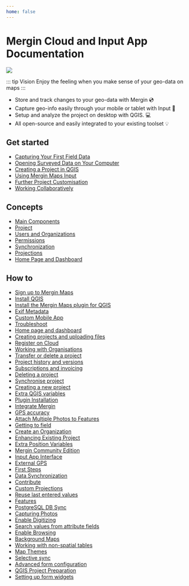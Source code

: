 ```yaml
---
home: false
---
```



# Mergin Cloud and Input App Documentation

![](preview.jpeg)

::: tip Vision
Enjoy the feeling when you make sense of your geo-data on maps
:::

- Store and track changes to your geo-data with Mergin :cd:
- Capture geo-info easily through your mobile or tablet with Input :iphone:
- Setup and analyze the project on desktop with QGIS. :computer:
- All open-source and easily integrated to your existing toolset :bulb:


## Get started 

- [Capturing Your First Field Data](./tutorials/capturing-first-data/index.md)
- [Opening Surveyed Data on Your Computer](./tutorials/opening-surveyed-data-on-your-computer/index.md)
- [Creating a Project in QGIS](./tutorials/creating-a-project-in-qgis/index.md)
- [Using Mergin Maps Input](./tutorials/mobile/index.md)
- [Further Project Customisation](./tutorials/further-project-customisation/index.md)
- [Working Collaboratively](./tutorials/working-collaboratively/index.md)


## Concepts

- [Main Components](./concepts/components/index.md)
- [Project](./concepts/project/index.md)
- [Users and Organizations](./concepts/users-and-orgs/index.md)
- [Permissions](./concepts/permissions/index.md)
- [Synchronization](./concepts/synchronization/index.md)
- [Projections](./concepts/projections/index.md)
- [Home Page and Dashboard](./concepts/home-page-and-dashboard/index.md)


## How to

- [Sign up to Mergin Maps](./howto/sign-up-to-mergin-maps/)
- [Install QGIS](./howto/install-qgis/)
- [Install the Mergin Maps plugin for QGIS](./howto/install-mergin-maps-plugin-for-qgis/)
- [Exif Metadata](./howto/exif_metadata)
- [Custom Mobile App](./howto/customapp)
- [Troubleshoot](./howto/manage/troubleshoot)
- [Home page and dashboard](./howto/manage/web/dashboard)
- [Creating projects and uploading files](./howto/manage/web/web-create-project)
- [Register on Cloud](./howto/manage/web/register)
- [Working with Organisations](./howto/manage/web/working-with-organisations)
- [Transfer or delete a project](./howto/manage/web/project-advanced)
- [Project history and versions](./howto/manage/web/project-details)
- [Subscriptions and invoicing](./howto/manage/web/subscriptions)
- [Deleting a project](./howto/manage/plugin/plugin-delete-project)
- [Synchronise project](./howto/manage/plugin/plugin-sync-project)
- [Creating a new project](./howto/manage/plugin/plugin-new-project)
- [Extra QGIS variables](./howto/manage/plugin/plugin-variables)
- [Plugin Installation](./howto/manage/plugin/install)
- [Integrate Mergin](./howto/integration)
- [GPS accuracy](./howto/gps_accuracy)
- [Attach Multiple Photos to Features](./howto/attach-multiple-photos-to-features/)
- [Getting to field](./howto/input-tour/)
- [Create an Organization](./howto/create-an-organization/)
- [Enhancing Existing Project](./howto/mergin-tour/)
- [Extra Position Variables](./howto/position_variables)
- [Mergin Community Edition](./howto/mergince)
- [Input App Interface](./howto/input_ui)
- [External GPS](./howto/external_gps)
- [First Steps](./howto/quick-start/)
- [Data Synchronization](./howto/data_sync)
- [Contribute](./howto/contribute)
- [Custom Projections](./howto/proj)
- [Reuse last entered values](./howto/reuse_last_values)
- [Features](./howto/input_features)
- [PostgreSQL DB Sync](./howto/dbsync)
- [Capturing Photos](./howto/project/settingup_forms_photo)
- [Enable Digitizing](./howto/project/enable_digitizing)
- [Search values from attribute fields](./howto/project/search_data)
- [Enable Browsing](./howto/project/enable_browsing)
- [Background Maps](./howto/project/settingup_background_map)
- [Working with non-spatial tables](./howto/project/working_with_nonspatial_data)
- [Map Themes](./howto/project/setup_themes)
- [Selective sync](./howto/project/selective_sync/)
- [Advanced form configuration](./howto/project/settingup_forms_settings)
- [QGIS Project Preparation](./howto/project/features)
- [Setting up form widgets](./howto/project/settingup_forms)
